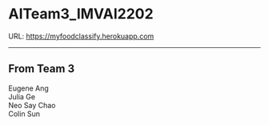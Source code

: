 # AITeam3_IMVAI2202

URL: https://myfoodclassify.herokuapp.com

------------
From Team 3
------------
Eugene Ang<br />
Julia Ge<br />
Neo Say Chao<br />
Colin Sun<br />

